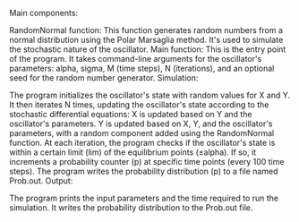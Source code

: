 Main components:

RandomNormal function: This function generates random numbers from a normal distribution using the Polar Marsaglia method. It's used to simulate the stochastic nature of the oscillator.
Main function: This is the entry point of the program. It takes command-line arguments for the oscillator's parameters: alpha, sigma, M (time steps), N (iterations), and an optional seed for the random number generator.
Simulation:

The program initializes the oscillator's state with random values for X and Y.
It then iterates N times, updating the oscillator's state according to the stochastic differential equations:
X is updated based on Y and the oscillator's parameters.
Y is updated based on X, Y, and the oscillator's parameters, with a random component added using the RandomNormal function.
At each iteration, the program checks if the oscillator's state is within a certain limit (lim) of the equilibrium points (±alpha). If so, it increments a probability counter (p) at specific time points (every 100 time steps).
The program writes the probability distribution (p) to a file named Prob.out.
Output:

The program prints the input parameters and the time required to run the simulation.
It writes the probability distribution to the Prob.out file.
